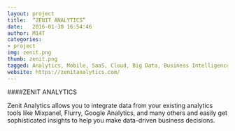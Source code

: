 ```yaml
---
layout: project
title:  “ZENIT ANALYTICS”
date:   2016-01-30 16:54:46
author: M14T
categories:
- project
img: zenit.png
thumb: zenit.png
tagged: Analytics, Mobile, SaaS, Cloud, Big Data, Business Intelligence
website: https://zenitanalytics.com/
---
```

####ZENIT ANALYTICS

Zenit Analytics allows you to integrate data from your existing analytics tools like Mixpanel, Flurry, Google Analytics, and many others and easily get sophisticated insights to help you make data-driven business decisions.